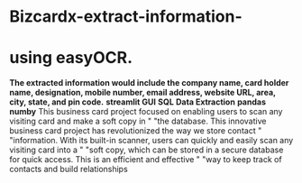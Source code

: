 # Bizcardx-extract-information-
# using easyOCR.
**The extracted information would include the company name, card holder name,
designation, mobile number, email address, website URL, area, city, state, and pin
code.**
**streamlit GUI**
**SQL**
**Data Extraction**
**pandas** 
**numby**
This business card project focused on enabling users to scan any visiting card and make a soft copy in "
             "the database. This innovative business card project has revolutionized the way we store contact "
             "information. With its built-in scanner, users can quickly and easily scan any visiting card into a "
             "soft copy, which can be stored in a secure database for quick access. This is an efficient and effective "
             "way to keep track of contacts and build relationships

